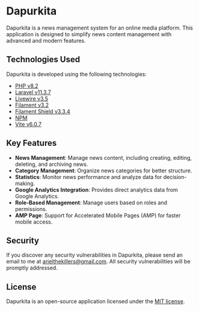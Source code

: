# Dapurkita

Dapurkita is a news management system for an online media platform. This application is designed to simplify news content management with advanced and modern features.

## Technologies Used

Dapurkita is developed using the following technologies:

-   [PHP v8.2](https://www.php.net/releases/8.2/)
-   [Laravel v11.3.7](https://laravel.com/)
-   [Livewire v3.5](https://livewire.laravel.com/)
-   [Filament v3.2](https://filamentphp.com/)
-   [Filament Shield v3.3.4](https://filamentphp.com/docs/plugins/shield/)
-   [NPM](https://www.npmjs.com/)
-   [Vite v6.0.7](https://vitejs.dev/)

## Key Features

-   **News Management**: Manage news content, including creating, editing, deleting, and archiving news.
-   **Category Management**: Organize news categories for better structure.
-   **Statistics**: Monitor news performance and analyze data for decision-making.
-   **Google Analytics Integration**: Provides direct analytics data from Google Analytics.
-   **Role-Based Management**: Manage users based on roles and permissions.
-   **AMP Page**: Support for Accelerated Mobile Pages (AMP) for faster mobile access.

## Security

If you discover any security vulnerabilities in Dapurkita, please send an email to me at [arielthekillers@gmail.com](mailto:arielthekillers@gmail.com). All security vulnerabilities will be promptly addressed.

## License

Dapurkita is an open-source application licensed under the [MIT license](https://opensource.org/licenses/MIT).
